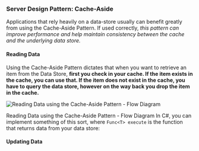 
### Server Design Pattern: Cache-Aside

Applications that rely heavily on a data-store usually can benefit greatly from using the Cache-Aside Pattern. If used correctly, _this pattern can improve performance and help maintain consistency between the cache and the underlying data store._

#### Reading Data

Using the Cache-Aside Pattern dictates that when you want to retrieve an item from the Data Store, __first you check in your cache. If the item exists in the cache, you can use that. If the item does not exist in the cache, you have to query the data store, however on the way back you drop the item in the cache.__

![Reading Data using the Cache-Aside Pattern - Flow Diagram](https://raw.githubusercontent.com/ehime/patter-cacheaside/master/assets/ca-flow-diagram.png "Reading Data using the Cache-Aside Pattern - Flow Diagram")

Reading Data using the Cache-Aside Pattern - Flow Diagram In C#, you can implement something of this sort, where `Func<T> execute` is the function that returns data from your data store:

<script src="https://gist.github.com/ehime/adb19f48af4744866edfb7232d71c294.js"></script>



#### Updating Data
